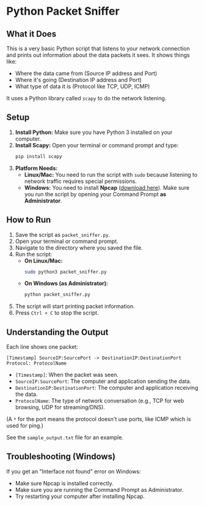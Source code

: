 # Python Packet Sniffer

## What it Does

This is a very basic Python script that listens to your network connection and prints out information about the data packets it sees. It shows things like:

*   Where the data came from (Source IP address and Port)
*   Where it's going (Destination IP address and Port)
*   What type of data it is (Protocol like TCP, UDP, ICMP)

It uses a Python library called `scapy` to do the network listening.

## Setup

1.  **Install Python:** Make sure you have Python 3 installed on your computer.
2.  **Install Scapy:** Open your terminal or command prompt and type:
    ```bash
    pip install scapy
    ```
3.  **Platform Needs:**
    *   **Linux/Mac:** You need to run the script with `sudo` because listening to network traffic requires special permissions.
    *   **Windows:** You need to install **Npcap** ([download here](https://npcap.com/)). Make sure you run the script by opening your Command Prompt **as Administrator**.

## How to Run

1.  Save the script as `packet_sniffer.py`.
2.  Open your terminal or command prompt.
3.  Navigate to the directory where you saved the file.
4.  Run the script:
    *   **On Linux/Mac:**
        ```bash
        sudo python3 packet_sniffer.py
        ```
    *   **On Windows (as Administrator):**
        ```cmd
        python packet_sniffer.py
        ```
5.  The script will start printing packet information.
6.  Press `Ctrl + C` to stop the script.

## Understanding the Output

Each line shows one packet:

```
[Timestamp] SourceIP:SourcePort -> DestinationIP:DestinationPort Protocol: ProtocolName
```

*   `[Timestamp]`: When the packet was seen.
*   `SourceIP:SourcePort`: The computer and application sending the data.
*   `DestinationIP:DestinationPort`: The computer and application receiving the data.
*   `ProtocolName`: The type of network conversation (e.g., TCP for web browsing, UDP for streaming/DNS).

(A `*` for the port means the protocol doesn't use ports, like ICMP which is used for ping.)

See the `sample_output.txt` file for an example.

## Troubleshooting (Windows)

If you get an "Interface not found" error on Windows:

*   Make sure Npcap is installed correctly.
*   Make sure you are running the Command Prompt as Administrator.
*   Try restarting your computer after installing Npcap.

